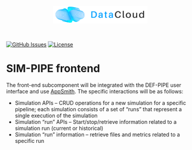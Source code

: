 <p align="center"><img width=50% src="https://raw.githubusercontent.com/DataCloud-project/toolbox/master/docs/img/datacloud_logo.png"></p>&nbsp;

[![GitHub Issues](https://img.shields.io/github/issues/DataCloud-project/SIM-PIPE-frontend.svg)](https://github.com/DataCloud-project/SIM-PIPE-frontend/issues)
[![License](https://img.shields.io/badge/license-Apache2.0-blue.svg)](https://opensource.org/licenses/Apache-2.0)

# SIM-PIPE frontend

The front-end subcomponent will be integrated with the DEF-PIPE user interface and use [AppSmith](http://appsmith.com). The specific interactions will be as follows:
-	Simulation APIs – CRUD operations for a new simulation for a specific pipeline; each simulation consists of a set of “runs” that represent a single execution of the simulation
-	Simulation “run” APIs – Start/stop/retrieve information related to a simulation run (current or historical)
-	Simulation “run” information – retrieve files and metrics related to a specific run

